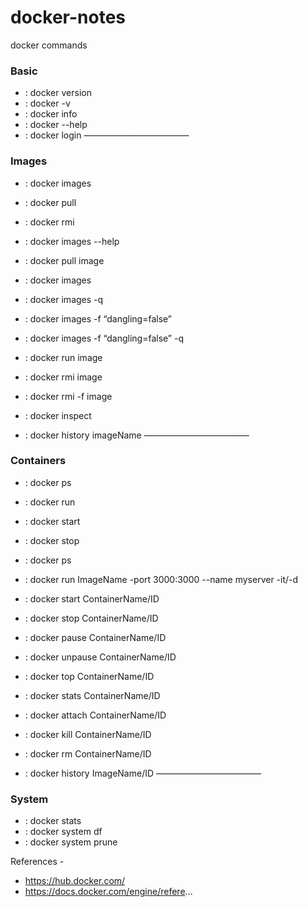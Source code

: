 # docker-notes
docker commands


### Basic
* : docker version
* : docker -v
* : docker info
* : docker --help
* : docker login
————————————
### Images
* : docker images
* : docker pull
* : docker rmi

* : docker images --help
* : docker pull image
* : docker images
* : docker images -q
* : docker images -f “dangling=false”
* : docker images -f “dangling=false” -q

* : docker run image
* : docker rmi image
* : docker rmi -f image

* : docker inspect
* : docker history imageName
————————————
### Containers
* : docker ps
* : docker run
* : docker start
* : docker stop
* : docker ps
* : docker run ImageName -port 3000:3000 --name myserver -it/-d
* : docker start ContainerName/ID
* : docker stop ContainerName/ID

* : docker pause ContainerName/ID
* : docker unpause  ContainerName/ID

* : docker top ContainerName/ID
* : docker stats ContainerName/ID

* : docker attach ContainerName/ID

* : docker kill ContainerName/ID
* : docker rm ContainerName/ID

* : docker history ImageName/ID
————————————
### System
* : docker stats
* : docker system df
* : docker system prune

References - 
* https://hub.docker.com/
* https://docs.docker.com/engine/refere...
